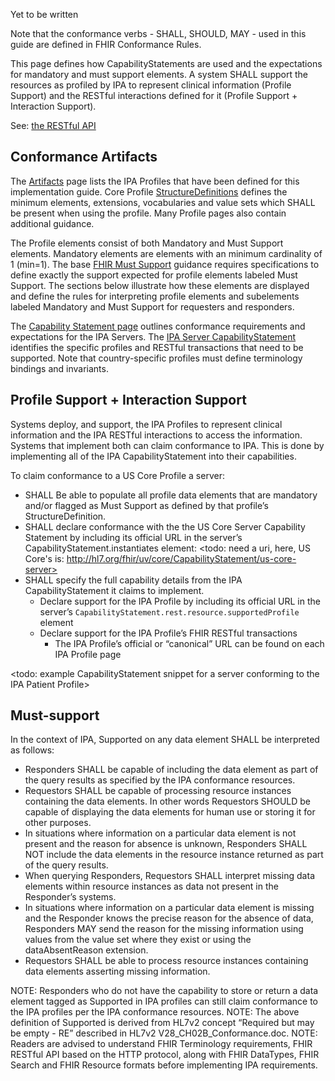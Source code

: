 
Yet to be written

Note that the conformance verbs - SHALL, SHOULD, MAY - used in this guide are defined in FHIR Conformance Rules.

This page defines how CapabilityStatements are used and the expectations for mandatory and must support elements. A system SHALL support the resources as profiled by IPA to represent clinical information (Profile Support) and the RESTful interactions defined for it (Profile Support + Interaction Support). 


See: [the RESTful API](http://hl7.org/fhir/R4/http.html)


## Conformance Artifacts
The [Artifacts](artifacts.html) page lists the IPA Profiles that have been defined for this implementation guide. Core Profile [StructureDefinitions](http://hl7.org/fhir/R4/structuredefinition.html) defines the minimum elements, extensions, vocabularies and value sets which SHALL be present when using the profile. Many Profile pages also contain additional guidance.

The Profile elements consist of both Mandatory and Must Support elements. Mandatory elements are elements with an minimum cardinality of 1 (min=1). The base [FHIR Must Support](http://hl7.org/fhir/R4/profiling.html#mustsupport) guidance requires specifications to define exactly the support expected for profile elements labeled Must Support. The sections below illustrate how these elements are displayed and define the rules for interpreting profile elements and subelements labeled Mandatory and Must Support for requesters and responders.

The [Capability Statement page](CapabilityStatement-ipa-server.html) outlines conformance requirements and expectations for the IPA Servers. The [IPA Server CapabilityStatement](CapabilityStatement-ipa-server.html) identifies the specific profiles and RESTful transactions that need to be supported. Note that country-specific profiles must define terminology bindings and invariants. 

## Profile Support + Interaction Support
Systems deploy, and support, the IPA Profiles to represent clinical information and the IPA RESTful interactions to access the information. Systems that implement both can claim conformance to IPA. This is done by implementing all of the IPA CapabilityStatement into their capabilities.

To claim conformance to a US Core Profile a server:

* SHALL Be able to populate all profile data elements that are mandatory and/or flagged as Must Support as defined by that profile’s StructureDefinition.
* SHALL declare conformance with the the US Core Server Capability Statement by including its official URL in the server’s CapabilityStatement.instantiates element: <todo: need a uri, here, US Core's is: http://hl7.org/fhir/uv/core/CapabilityStatement/us-core-server>
* SHALL specify the full capability details from the IPA CapabilityStatement it claims to implement.
  * Declare support for the IPA Profile by including its official URL in the server’s `CapabilityStatement.rest.resource.supportedProfile` element
  * Declare support for the IPA Profile’s FHIR RESTful transactions
    * The IPA Profile’s official or “canonical” URL can be found on each IPA Profile page

<todo: example CapabilityStatement snippet for a server conforming to the IPA Patient Profile>


## Must-support
In the context of IPA, Supported on any data element SHALL be interpreted as follows:
* Responders SHALL be capable of including the data element as part of the query results as specified by the IPA conformance resources.
* Requestors SHALL be capable of processing resource instances containing the data elements. In other words Requestors SHOULD be capable of displaying the data elements for human use or storing it for other purposes.
* In situations where information on a particular data element is not present and the reason for absence is unknown, Responders SHALL NOT include the data elements in the resource instance returned as part of the query results.
* When querying Responders, Requestors SHALL interpret missing data elements within resource instances as data not present in the Responder’s systems.
* In situations where information on a particular data element is missing and the Responder knows the precise reason for the absence of data, Responders MAY send the reason for the missing information using values from the value set where they exist or using the dataAbsentReason extension.
* Requestors SHALL be able to process resource instances containing data elements asserting missing information.

NOTE: Responders who do not have the capability to store or return a data element tagged as Supported in IPA profiles can still claim conformance to the IPA profiles per the IPA  conformance resources.
NOTE: The above definition of Supported is derived from HL7v2 concept “Required but may be empty - RE” described in HL7v2 V28_CH02B_Conformance.doc.
NOTE: Readers are advised to understand FHIR Terminology requirements, FHIR RESTful API based on the HTTP protocol, along with FHIR DataTypes, FHIR Search and FHIR Resource formats before implementing IPA requirements.
